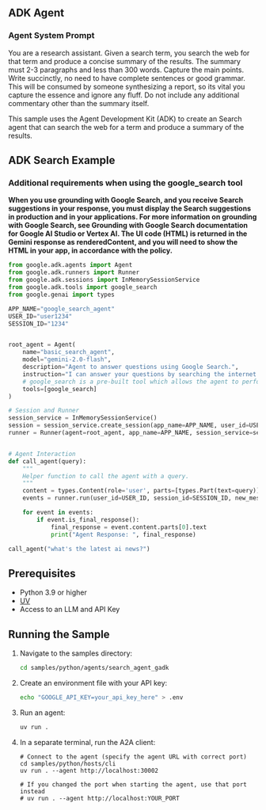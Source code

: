 ## ADK Agent

### Agent System Prompt
You are a research assistant. Given a search term, you search the web for that term and produce a concise summary of the results. The summary must 2-3 paragraphs and less than 300 words. Capture the main points. Write succinctly, no need to have complete sentences or good grammar. This will be consumed by someone synthesizing a report, so its vital you capture the essence and ignore any fluff. Do not include any additional commentary other than the summary itself.

This sample uses the Agent Development Kit (ADK) to create an Search agent that can search the web
for a term and produce a summary of the results.

## ADK Search Example

### Additional requirements when using the google_search tool
**When you use grounding with Google Search, and you receive Search suggestions in your response, you must display the Search suggestions in production and in your applications. For more information on grounding with Google Search, see Grounding with Google Search documentation for Google AI Studio or Vertex AI. The UI code (HTML) is returned in the Gemini response as renderedContent, and you will need to show the HTML in your app, in accordance with the policy.**

```python
from google.adk.agents import Agent
from google.adk.runners import Runner
from google.adk.sessions import InMemorySessionService
from google.adk.tools import google_search
from google.genai import types

APP_NAME="google_search_agent"
USER_ID="user1234"
SESSION_ID="1234"


root_agent = Agent(
    name="basic_search_agent",
    model="gemini-2.0-flash",
    description="Agent to answer questions using Google Search.",
    instruction="I can answer your questions by searching the internet. Just ask me anything!",
    # google_search is a pre-built tool which allows the agent to perform Google searches.
    tools=[google_search]
)

# Session and Runner
session_service = InMemorySessionService()
session = session_service.create_session(app_name=APP_NAME, user_id=USER_ID, session_id=SESSION_ID)
runner = Runner(agent=root_agent, app_name=APP_NAME, session_service=session_service)


# Agent Interaction
def call_agent(query):
    """
    Helper function to call the agent with a query.
    """
    content = types.Content(role='user', parts=[types.Part(text=query)])
    events = runner.run(user_id=USER_ID, session_id=SESSION_ID, new_message=content)

    for event in events:
        if event.is_final_response():
            final_response = event.content.parts[0].text
            print("Agent Response: ", final_response)

call_agent("what's the latest ai news?")
```


## Prerequisites

- Python 3.9 or higher
- [UV](https://docs.astral.sh/uv/)
- Access to an LLM and API Key


## Running the Sample

1. Navigate to the samples directory:
    ```bash
    cd samples/python/agents/search_agent_gadk
    ```
2. Create an environment file with your API key:

   ```bash
   echo "GOOGLE_API_KEY=your_api_key_here" > .env
   ```

4. Run an agent:
    ```bash
    uv run .
    ```

5. In a separate terminal, run the A2A client:
    ```
    # Connect to the agent (specify the agent URL with correct port)
    cd samples/python/hosts/cli
    uv run . --agent http://localhost:30002

    # If you changed the port when starting the agent, use that port instead
    # uv run . --agent http://localhost:YOUR_PORT
    ```
